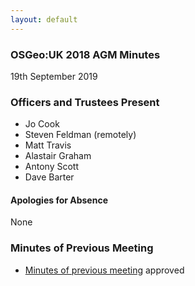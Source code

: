 ```yaml
---
layout: default
---
```


### OSGeo:UK 2018 AGM Minutes

19th September 2019

### Officers and Trustees Present

* Jo Cook
* Steven Feldman (remotely)
* Matt Travis
* Alastair Graham
* Antony Scott
* Dave Barter

#### Apologies for Absence

None

### Minutes of Previous Meeting

* [Minutes of previous meeting](http://uk.osgeo.org/agm/agm2018minutes.html) approved